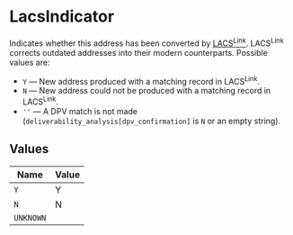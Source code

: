 # LacsIndicator

Indicates whether this address has been converted by
<a href="https://postalpro.usps.com/address-quality/lacslink" target="_blank">LACS<sup>Link</sup></a>.
LACS<sup>Link</sup> corrects outdated addresses into their modern counterparts.
Possible values are:
* `Y` –– New address produced with a matching record in LACS<sup>Link</sup>.
* `N` –– New address could not be produced with a matching record in LACS<sup>Link</sup>.
* `''` –– A DPV match is not made (`deliverability_analysis[dpv_confirmation]` is `N` or an empty string).



## Values

| Name      | Value     |
| --------- | --------- |
| `Y`       | Y         |
| `N`       | N         |
| `UNKNOWN` |           |